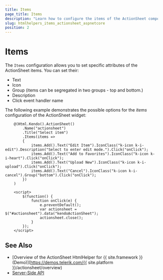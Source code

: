 ```yaml
---
title: Items
page_title: Items
description: "Learn how to configure the items of the ActionSheet component."
slug: htmlhelpers_items_actionsheet_aspnetcore
position: 2
---
```


# Items

The `Items` configuration allows you to set specific attributes of the ActionSheet items. You can set their:

- Text
- Icon
- Group (items can be segregated in two groups - top and bottom.)
- Description 
- Click event handler name

The following example demonstrates the possible options for the *items* configuration of the ActionSheet widget: 

```Razor
    @(Html.Kendo().ActionSheet()
        .Name("actionsheet")
        .Title("Select item")
        .Items(items =>
        {
            items.Add().Text("Edit Item").IconClass("k-icon k-i-edit").Description("Select to enter edit mode.").Click("onClick");
            items.Add().Text("Add to Favorites").IconClass("k-icon k-i-heart").Click("onClick");
            items.Add().Text("Upload New").IconClass("k-icon k-i-upload").Click("onClick");
            items.Add().Text("Cancel").IconClass("k-icon k-i-cancel").Group("bottom").Click("onClick");
        })
    )

    <script>
        $(function() {
            function onClick(e) {
                e.preventDefault();
                var actionsheet = $("#actionsheet").data("kendoActionSheet");
                actionsheet.close();
            }
        });
    </script>
```

## See Also

* [Overview of the ActionSheet HtmlHelper for {{ site.framework }} (Demo)](https://demos.telerik.com/{{ site.platform }}/actionsheet/overview)
* [Server-Side API](/api/actionsheet)
